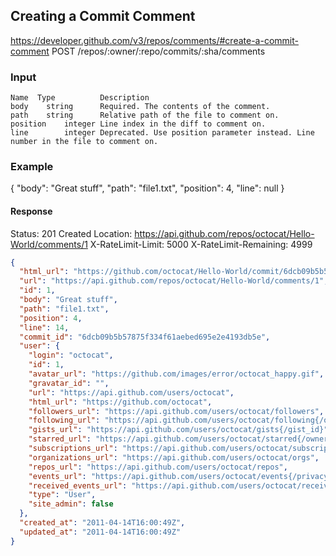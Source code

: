 
## Creating a Commit Comment
https://developer.github.com/v3/repos/comments/#create-a-commit-comment
POST /repos/:owner/:repo/commits/:sha/comments
### Input
```
Name  Type  	    Description
body	string	    Required. The contents of the comment.
path	string	    Relative path of the file to comment on.
position	integer	Line index in the diff to comment on.
line	    integer	Deprecated. Use position parameter instead. Line number in the file to comment on.
```
### Example
{
  "body": "Great stuff",
  "path": "file1.txt",
  "position": 4,
  "line": null
}
#### Response

Status: 201 Created
Location: https://api.github.com/repos/octocat/Hello-World/comments/1
X-RateLimit-Limit: 5000
X-RateLimit-Remaining: 4999
```json
{
  "html_url": "https://github.com/octocat/Hello-World/commit/6dcb09b5b57875f334f61aebed695e2e4193db5e#commitcomment-1",
  "url": "https://api.github.com/repos/octocat/Hello-World/comments/1",
  "id": 1,
  "body": "Great stuff",
  "path": "file1.txt",
  "position": 4,
  "line": 14,
  "commit_id": "6dcb09b5b57875f334f61aebed695e2e4193db5e",
  "user": {
    "login": "octocat",
    "id": 1,
    "avatar_url": "https://github.com/images/error/octocat_happy.gif",
    "gravatar_id": "",
    "url": "https://api.github.com/users/octocat",
    "html_url": "https://github.com/octocat",
    "followers_url": "https://api.github.com/users/octocat/followers",
    "following_url": "https://api.github.com/users/octocat/following{/other_user}",
    "gists_url": "https://api.github.com/users/octocat/gists{/gist_id}",
    "starred_url": "https://api.github.com/users/octocat/starred{/owner}{/repo}",
    "subscriptions_url": "https://api.github.com/users/octocat/subscriptions",
    "organizations_url": "https://api.github.com/users/octocat/orgs",
    "repos_url": "https://api.github.com/users/octocat/repos",
    "events_url": "https://api.github.com/users/octocat/events{/privacy}",
    "received_events_url": "https://api.github.com/users/octocat/received_events",
    "type": "User",
    "site_admin": false
  },
  "created_at": "2011-04-14T16:00:49Z",
  "updated_at": "2011-04-14T16:00:49Z"
}
```